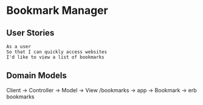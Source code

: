 # Bookmark Manager #

## User Stories ##
```
As a user
So that I can quickly access websites
I'd like to view a list of bookmarks
```

## Domain Models ##
Client -> Controller -> Model -> View
/bookmarks -> app -> Bookmark -> erb bookmarks
